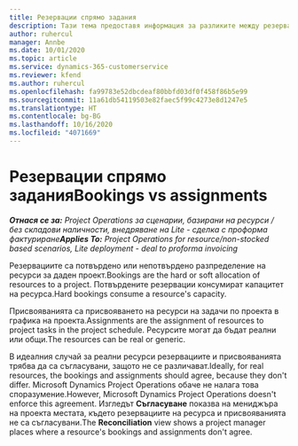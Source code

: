 ```yaml
---
title: Резервации спрямо задания
description: Тази тема предоставя информация за разликите между резервациите на ресурси и назначенията на ресурси.
author: ruhercul
manager: Annbe
ms.date: 10/01/2020
ms.topic: article
ms.service: dynamics-365-customerservice
ms.reviewer: kfend
ms.author: ruhercul
ms.openlocfilehash: fa99783e52dbcdeaf80bbfd03df0f458f86b5e99
ms.sourcegitcommit: 11a61db54119503e82faec5f99c4273e8d1247e5
ms.translationtype: HT
ms.contentlocale: bg-BG
ms.lasthandoff: 10/16/2020
ms.locfileid: "4071669"
---
```

# <a name="bookings-vs-assignments"></a><span data-ttu-id="ddd24-103">Резервации спрямо задания</span><span class="sxs-lookup"><span data-stu-id="ddd24-103">Bookings vs assignments</span></span>

<span data-ttu-id="ddd24-104">_**Отнася се за:** Project Operations за сценарии, базирани на ресурси / без складови наличности, внедряване на Lite - сделка с проформа фактуриране_</span><span class="sxs-lookup"><span data-stu-id="ddd24-104">_**Applies To:** Project Operations for resource/non-stocked based scenarios, Lite deployment - deal to proforma invoicing_</span></span>

<span data-ttu-id="ddd24-105">Резервациите са потвърдено или непотвърдено разпределение на ресурси за даден проект.</span><span class="sxs-lookup"><span data-stu-id="ddd24-105">Bookings are the hard or soft allocation of resources to a project.</span></span> <span data-ttu-id="ddd24-106">Потвърдените резервации консумират капацитет на ресурса.</span><span class="sxs-lookup"><span data-stu-id="ddd24-106">Hard bookings consume a resource's capacity.</span></span> 

<span data-ttu-id="ddd24-107">Присвояванията са присвояването на ресурси на задачи по проекта в графика на проекта.</span><span class="sxs-lookup"><span data-stu-id="ddd24-107">Assignments are the assignment of resources to project tasks in the project schedule.</span></span> <span data-ttu-id="ddd24-108">Ресурсите могат да бъдат реални или общи.</span><span class="sxs-lookup"><span data-stu-id="ddd24-108">The resources can be real or generic.</span></span> 

<span data-ttu-id="ddd24-109">В идеалния случай за реални ресурси резервациите и присвояванията трябва да са съгласувани, защото не се различават.</span><span class="sxs-lookup"><span data-stu-id="ddd24-109">Ideally, for real resources, the bookings and assignments should agree, because they don't differ.</span></span> <span data-ttu-id="ddd24-110">Microsoft Dynamics Project Operations обаче не налага това споразумение.</span><span class="sxs-lookup"><span data-stu-id="ddd24-110">However, Microsoft Dynamics Project Operations doesn't enforce this agreement.</span></span> <span data-ttu-id="ddd24-111">Изгледът **Съгласуване** показва на мениджъра на проекта местата, където резервациите на ресурса и присвояванията не са съгласувани.</span><span class="sxs-lookup"><span data-stu-id="ddd24-111">The **Reconciliation** view shows a project manager places where a resource's bookings and assignments don't agree.</span></span>
